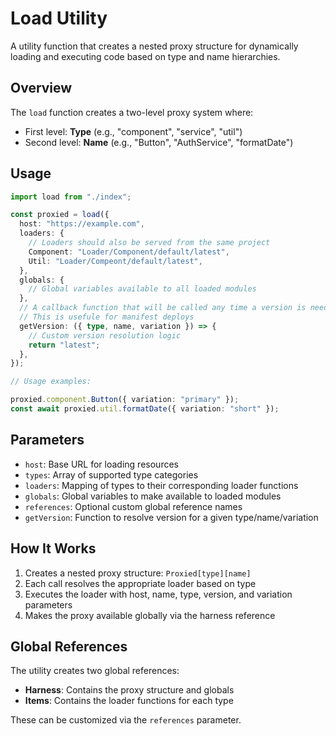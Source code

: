 # Load Utility

A utility function that creates a nested proxy structure for dynamically loading and executing code based on type and name hierarchies.

## Overview

The `load` function creates a two-level proxy system where:

- First level: **Type** (e.g., "component", "service", "util")
- Second level: **Name** (e.g., "Button", "AuthService", "formatDate")

## Usage

```typescript
import load from "./index";

const proxied = load({
  host: "https://example.com",
  loaders: {
    // Loaders should also be served from the same project
    Component: "Loader/Component/default/latest",
    Util: "Loader/Compeont/default/latest",
  },
  globals: {
    // Global variables available to all loaded modules
  },
  // A callback function that will be called any time a version is needed
  // This is usefule for manifest deploys
  getVersion: ({ type, name, variation }) => {
    // Custom version resolution logic
    return "latest";
  },
});

// Usage examples:

proxied.component.Button({ variation: "primary" });
const await proxied.util.formatDate({ variation: "short" });

```

## Parameters

- `host`: Base URL for loading resources
- `types`: Array of supported type categories
- `loaders`: Mapping of types to their corresponding loader functions
- `globals`: Global variables to make available to loaded modules
- `references`: Optional custom global reference names
- `getVersion`: Function to resolve version for a given type/name/variation

## How It Works

1. Creates a nested proxy structure: `Proxied[type][name]`
2. Each call resolves the appropriate loader based on type
3. Executes the loader with host, name, type, version, and variation parameters
4. Makes the proxy available globally via the harness reference

## Global References

The utility creates two global references:

- **Harness**: Contains the proxy structure and globals
- **Items**: Contains the loader functions for each type

These can be customized via the `references` parameter.
